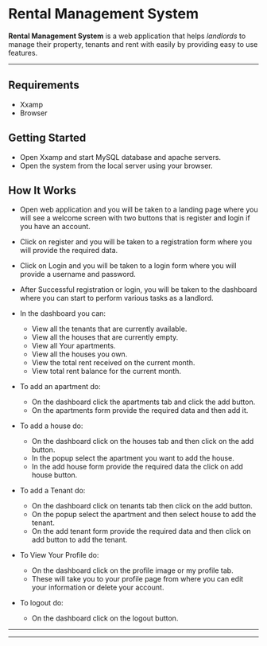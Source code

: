 # Rental Management System

__Rental Management System__ is a web application that helps *landlords* to manage their property, tenants and rent with easily by providing easy to use features.

___


## Requirements

* Xxamp
* Browser

## Getting Started

* Open Xxamp and start MySQL database and apache servers.
* Open the system from the local server using your browser.

## How It Works

* Open web application and you will be taken to a landing page where you will see a welcome screen with two buttons that is register and login if you have an account.
* Click on register and you will be taken to a registration form where you will provide the required data.

* Click on Login and you will be taken to a login form where you will provide a username and password.
* After Successful registration or login, you will be taken to the dashboard where you can start to perform various tasks as a landlord.

* In the dashboard you can:
    * View all the tenants that are currently available.
    * View all the houses that are currently empty.
    * View all Your apartments.
    * View all the houses you own.
    * View the total rent received on the current month.
    * View total rent balance for the current month.

* To add an apartment do:
    * On the dashboard click the apartments tab and click the add button.
    * On the apartments form provide the required data and then add it.
* To add a house do:
    * On the dashboard click on the houses tab and then click on the add button.
    * In the popup select the apartment you want to add the house.
    * In the add house form provide the required data the click on add house button.

* To add a Tenant do:
    * On the dashboard click on tenants tab then click on the add button.
    * On the popup select the apartment and then select house to add the tenant.
    * On the add tenant form provide the required data and then      click on add button to add the tenant.
* To View Your Profile do:
    * On the dashboard click on the profile image or my profile tab.
    * These will take you to your profile page from where you can edit your information or delete your account.

* To logout do:
    * On the dashboard click on the logout button.

___


***